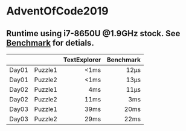 # AdventOfCode2019

## Runtime using i7-8650U @1.9GHz stock. See [Benchmark](Benchmark.md) for detials.
|       |         | TextExplorer | Benchmark |
|-------|---------|-------------:|----------:|
| Day01 | Puzzle1 |         <1ms |      12µs |
| Day01 | Puzzle2 |         <1ms |      13µs |
| Day02 | Puzzle1 |          4ms |      11µs |
| Day02 | Puzzle2 |         11ms |       3ms |
| Day03 | Puzzle1 |         39ms |      20ms |
| Day03 | Puzzle2 |         29ms |      22ms |